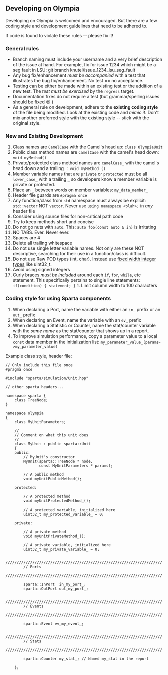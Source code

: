 
## Developing on Olympia

Developing on Olympia is welcomed and encouraged.  But there are a few
coding style and development guidelines that need to be adhered to.

If code is found to violate these rules -- please fix it!


### General rules

   * Branch naming must include your username and a very brief description
     of the issue at hand. For example, fix for issue 1234 which might
     be a seg fault in LSU: git branch knutel/issue_1234_lsu_seg_fault
   * Any bug fix/enhancement _must be accompanied_ with a test that
     illustrates the bug fix/enhancement.  No test == no acceptance.
   * Testing can be either be made within an existing test or the
     addition of a new test.  The _test must be exercised_ by the `regress`
     target.
   * Documentation fixes do not require a test (but grammar/spelling
     issues should be fixed :wink: )
   * As a general rule on development, adhere to the **existing coding
     style** of the file being modified.  Look at the existing code and
     _mimic it_.  Don't mix another preferred style with the existing
     style -- stick with the original style.

### New and Existing Development

   1. Class names are `CamelCase` with the Camel's head up: `class
      OlympiaUnit`
   1. Public class method names are `camelCase` with the camel's head
      down: `void myMethod()`
   1. Private/protected class method names are `camelCase_` with the
      camel's head down and a trailing `_`: `void myMethod_()`
   1. Member variable names that are `private` or `protected` must be all
      `lower_case_` with a trailing `_` so developers know a member
      variable is private or protected.
   1. Place an `_` between words on member variables: `my_data_member_`
   1. Header file guards are `#pragma once`
   1. Any function/class from `std` namespace must always be explicit:
      `std::vector` NOT `vector`.  Never use `using namespace <blah>;` in
      *any* header file
   1. Consider using source files for non-critical path code
   1. Try to keep methods short and concise
   1. Do not go nuts with `auto`.  This: `auto foo(const auto & in)` is irritating
   1. NO TABS.  Ever.  Never ever.
   1. Spaces are 4
   1. Delete all trailing whitespace
   1. Do not use single letter variable names.  Not only are these NOT
      descriptive, searching for their use in a function/class is difficult.
   1. Do not use Raw POD types (int, char).  Instead use [fixed
      width integer types](https://en.cppreference.com/w/cpp/types/integer)
      like uint32_t.
   1. Avoid using signed integers
   1. Curly braces _must be included_ around each `if`, `for`, `while`, etc
      statement.  This specifically pertains to single line statements:
      `if(condition) { statement; }`
    1. Limit column width to 100 characters

### Coding style for using Sparta components

   1. When declaring a Port, name the variable with either an `in_`
      prefix or an `out_` prefix
   1. When declaring an Event, name the variable with an `ev_` prefix
   1. When declaring a Statistic or Counter, name the stat/counter
      variable with the _same name_ as the stat/counter that shows up in
      a report.
   1. To improve simulation performance, copy a parameter value to a local
      `const` data member in the initialization list:
      `my_parameter_value_(params->my_parameter_value)`

Example class style, header file:

```
// Only include this file once
#pragma once

#include "sparta/simulation/Unit.hpp"

// other sparta headers...

namespace sparta {
    class TreeNode;
}

namespace olympia
{
    class MyUnitParameters;

    //
    // Comment on what this unit does
    //
    class MyUnit : public sparta::Unit
    {
    public:
        // MyUnit's constructor
        MyUnit(sparta::TreeNode * node,
               const MyUnitParameters * params);

        // A public method
        void myUnitPublicMethod();

    protected:

        // A protected method
        void myUnitProtectedMethod_();

        // A protected variable, initialized here
        uint32_t my_protected_variable_ = 0;

    private:

        // A private method
        void myUnitPrivateMethod_();

        // A private variable, initialized here
        uint32_t my_private_variable_ = 0;

        //////////////////////////////////////////////////////////////////////
        // Ports
        //////////////////////////////////////////////////////////////////////

        sparta::InPort  in_my_port_;
        sparta::OutPort out_my_port_;

        //////////////////////////////////////////////////////////////////////
        // Events
        //////////////////////////////////////////////////////////////////////

        sparta::Event ev_my_event_;

        //////////////////////////////////////////////////////////////////////
        // Stats
        //////////////////////////////////////////////////////////////////////

        sparta::Counter my_stat_; // Named my_stat in the report

    };
```
